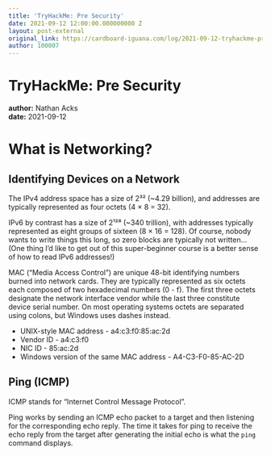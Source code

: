 ```yaml
---
title: 'TryHackMe: Pre Security'
date: 2021-09-12 12:00:00.000000000 Z
layout: post-external
original_link: https://cardboard-iguana.com/log/2021-09-12-tryhackme-pre-security.html
author: 100007
---
```


# TryHackMe: Pre Security

**author:** Nathan Acks  
**date:** 2021-09-12

# What is Networking?

## Identifying Devices on a Network

The IPv4 address space has a size of 2³² (~4.29 billion), and addresses are typically represented as four octets (4 × 8 = 32).

IPv6 by contrast has a size of 2¹²⁸ (~340 trillion), with addresses typically represented as eight groups of sixteen (8 × 16 = 128). Of course, nobody wants to write things this long, so zero blocks are typically not written… (One thing I’d like to get out of this super-beginner course is a better sense of how to read IPv6 addresses!)

MAC (“Media Access Control”) are unique 48-bit identifying numbers burned into network cards. They are typically represented as six octets each composed of two hexadecimal numbers (0 - f). The first three octets designate the network interface vendor while the last three constitute device serial number. On most operating systems octets are separated using colons, but Windows uses dashes instead.

- UNIX-style MAC address - a4:c3:f0:85:ac:2d
- Vendor ID - a4:c3:f0
- NIC ID - 85:ac:2d
- Windows version of the same MAC address - A4-C3-F0-85-AC-2D

## Ping (ICMP)

ICMP stands for “Internet Control Message Protocol”.

Ping works by sending an ICMP echo packet to a target and then listening for the corresponding echo reply. The time it takes for ping to receive the echo reply from the target after generating the initial echo is what the `ping` command displays.

